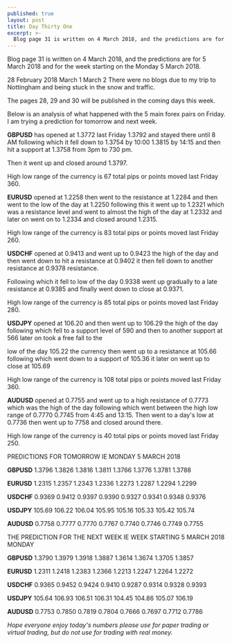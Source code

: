 ```yaml
---
published: true
layout: post
title: Day Thirty One
excerpt: >-
  Blog page 31 is written on 4 March 2018, and the predictions are for 5 March 2018 and for the week starting on the Monday 5 March 2018.
---
```


Blog page 31 is written on 4 March 2018, and the predictions are for 5 March 2018 and for the week starting on the Monday 5 March 2018.

28 February 2018 March 1 March 2 There were no blogs due to my trip to Nottingham and being stuck in the snow and traffic.

The pages 28, 29 and 30 will be published in the coming days this week.

Below is an analysis of what happened with the 5 main forex pairs on Friday. I am trying a prediction for tomorrow and next week.

**GBPUSD** has opened at 1.3772 last Friday 1.3792 and stayed there until 8 AM following which it fell down to 1.3754 by 10:00 1.3815 by 14:15 and then hit a support at 1.3758 from 3pm to 730 pm. 

Then it went up and closed around 1.3797.

High low range of the currency is 67 total pips or points moved last Friday 360.

**EURUSD** opened at 1.2258 then went to the resistance at 1.2284 and then went to the low of the day at 1.2250 following this it went up to 1.2321 which was a resistance level and went to almost the high of the day at 1.2332 and later on went on to 1.2334 and closed around 1.2315. 

High low range of the currency is 83 total pips or points moved last Friday 260.

**USDCHF** opened at 0.9413 and went up to 0.9423 the high of the day and then went down to hit a resistance at 0.9402 it then fell down to another resistance at 0.9378 resistance.

Following which it fell to low of the day 0.9338 went up gradually to a late resistance at 0.9385 and finally went down to close at 0.9371. 

High low range of the currency is 85 total pips or points moved last Friday 280. 

**USDJPY** opened at 106.20 and then went up to 106.29 the high of the day following which fell to a support level of 590 and then to another support at 566 later on took a free fall to the   

low of the day 105.22 the currency then went up to a resistance at 105.66 following which went down to a support of  105.36 it later on went up to close at  105.69

High low range of the currency is 108 total pips or points moved last Friday 360.

**AUDUSD** opened at 0.7755 and went up to a high resistance of 0.7773 which was the high of the day following which went between the high low range of 0.7770 0.7745 from 4:45 and 13:15. Then went to a day's low at 0.7736 then went up to 7758 and closed around there.

High low range of the currency is 40 total pips or points moved last Friday 250. 

PREDICTIONS FOR TOMORROW IE MONDAY 5 MARCH 2018

**GBPUSD** 1.3796    1.3826    1.3816    1.3811    1.3766    1.3776    1.3781    1.3788 

**EURUSD** 1.2315    1.2357    1.2343    1.2336    1.2273    1.2287    1.2294    1.2299

**USDCHF** 0.9369    0.9412    0.9397    0.9390    0.9327    0.9341    0.9348    0.9376

**USDJPY** 105.69    106.22    106.04    105.95    105.16    105.33    105.42    105.74

**AUDUSD** 0.7758    0.7777    0.7770    0.7767    0.7740    0.7746    0.7749    0.7755

THE PREDICTION FOR THE NEXT WEEK IE WEEK STARTING 5 MARCH 2018 MONDAY 

**GBPUSD** 1.3790    1.3979    1.3918    1.3887    1.3614    1.3674    1.3705    1.3857

**EURUSD** 1.2311    1.2418    1.2383    1.2366    1.2213    1.2247    1.2264    1.2272

**USDCHF** 0.9365    0.9452    0.9424    0.9410    0.9287    0.9314    0.9328    0.9393

**USDJPY** 105.64    106.93    106.51    106.31    104.45    104.86    105.07    106.19

**AUDUSD** 0.7753    0.7850    0.7819    0.7804    0.7666    0.7697    0.7712    0.7786

_Hope everyone enjoy today's numbers please use for paper trading or virtual trading, but do not use for trading with real money._